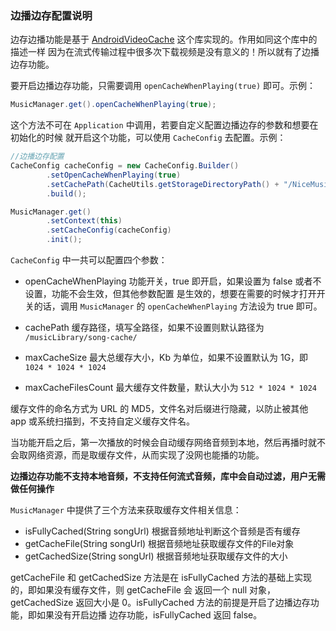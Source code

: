 ### 边播边存配置说明

 
边存边播功能是基于 [AndroidVideoCache](https://github.com/danikula/AndroidVideoCache) 这个库实现的。作用如同这个库中的描述一样
因为在流式传输过程中很多次下载视频是没有意义的！所以就有了边播边存功能。  


要开启边播边存功能，只需要调用 `openCacheWhenPlaying(true)` 即可。示例：

```java
MusicManager.get().openCacheWhenPlaying(true);
```

这个方法不可在 `Application` 中调用，若要自定义配置边播边存的参数和想要在初始化的时候
就开启这个功能，可以使用 `CacheConfig` 去配置。示例：

```java
//边播边存配置
CacheConfig cacheConfig = new CacheConfig.Builder()
        .setOpenCacheWhenPlaying(true)
        .setCachePath(CacheUtils.getStorageDirectoryPath() + "/NiceMusic/Cache/")
        .build();

MusicManager.get()
        .setContext(this)
        .setCacheConfig(cacheConfig)
        .init();
```

`CacheConfig` 中一共可以配置四个参数：

- openCacheWhenPlaying 功能开关，true 即开启，如果设置为 false 或者不设置，功能不会生效，但其他参数配置
是生效的，想要在需要的时候才打开开关的话，调用 `MusicManager` 的 `openCacheWhenPlaying` 方法设为 true 即可。

- cachePath 缓存路径，填写全路径，如果不设置则默认路径为 `/musicLibrary/song-cache/`

- maxCacheSize 最大总缓存大小，Kb 为单位，如果不设置默认为 1G，即 `1024 * 1024 * 1024`

- maxCacheFilesCount 最大缓存文件数量，默认大小为 `512 * 1024 * 1024`

缓存文件的命名方式为 URL 的 MD5，文件名对后缀进行隐藏，以防止被其他 app 或系统扫描到，不支持自定义缓存文件名。


当功能开启之后，第一次播放的时候会自动缓存网络音频到本地，然后再播时就不会取网络资源，而是取缓存文件，从而实现了没网也能播的功能。

**边播边存功能不支持本地音频，不支持任何流式音频，库中会自动过滤，用户无需做任何操作**

`MusicManager` 中提供了三个方法来获取缓存文件相关信息：

- isFullyCached(String songUrl)  根据音频地址判断这个音频是否有缓存
- getCacheFile(String songUrl)   根据音频地址获取缓存文件的File对象
- getCachedSize(String songUrl)  根据音频地址获取缓存文件的大小

getCacheFile 和 getCachedSize 方法是在 isFullyCached 方法的基础上实现的，即如果没有缓存文件，则 getCacheFile 会
返回一个 null 对象，getCachedSize 返回大小是 0。isFullyCached 方法的前提是开启了边播边存功能，即如果没有开启边播
边存功能，isFullyCached 返回 false。

<br>
<br>
<br>